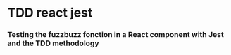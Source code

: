 # TDD react jest

### Testing the fuzzbuzz fonction in a React component with Jest and the TDD methodology
